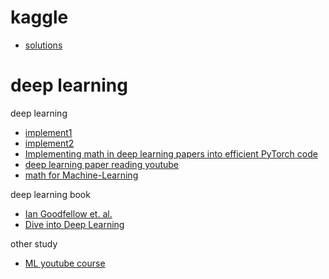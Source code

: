 # kaggle
- [solutions](https://farid.one/kaggle-solutions/)

# deep learning
deep learning
- [implement1](https://github.com/bharathgs/Awesome-pytorch-list)
- [implement2](https://github.com/labmlai/annotated_deep_learning_paper_implementations)
- [Implementing math in deep learning papers into efficient PyTorch code](https://towardsdatascience.com/implementing-math-in-deep-learning-papers-into-efficient-pytorch-code-simclr-contrastive-loss-be94e1f63473)
- [deep learning paper reading youtube](https://www.youtube.com/channel/UCDULrK2OJsiDhFroa2Aj_LQ)
- [math for Machine-Learning](https://mml-book.github.io/book/mml-book.pdf)

deep learning book
- [Ian Goodfellow et. al. <Deep Learning>](https://www.deeplearningbook.org/)
- [Dive into Deep Learning](https://d2l.ai/)

other study 
- [ML youtube course](https://github.com/dair-ai/ML-YouTube-Courses)
